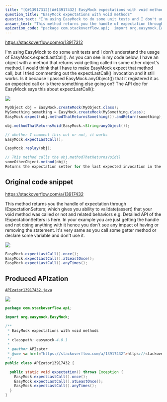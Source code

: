 ```yaml
---
title: "[Q#13917312][A#13917432] EasyMock expectations with void methods"
question_title: "EasyMock expectations with void methods"
question_text: "I'm using EasyMock to do some unit tests and I don't understand the usage of EasyMock.expectLastCall(). As you can see in my code below, I have an object with a method that returns void getting called in some other object's method. I would think that I have to make EasyMock expect that method call, but I tried commenting out the expectLastCall() invocation and it still works. Is it because I passed EasyMock.anyObject()) that it registered it as an expected call or is there something else going on? The API doc for EasyMock says this about expectLastCall():"
answer_text: "This method returns you the handle of expectation through IExpectationSetters; which gives you ability to validate(assert) that your void method was called or not and related behaviors e.g. Detailed API of the IExpectationSetters is here. In your example you are just getting the handle and not doing anything with it hence you don't see any impact of having or removing the statement. It's very same as you call some getter method or declare some variable and don't use it."
apization_code: "package com.stackoverflow.api;  import org.easymock.EasyMock;  /**  * EasyMock expectations with void methods  *  * classpath: easymock-4.0.1  *  * @author APIzator  * @see <a href=\"https://stackoverflow.com/a/13917432\">https://stackoverflow.com/a/13917432</a>  */ public class APIzator13917432 {    public static void expectation() throws Exception {     EasyMock.expectLastCall().once();     EasyMock.expectLastCall().atLeastOnce();     EasyMock.expectLastCall().anyTimes();   } }"
---
```


https://stackoverflow.com/q/13917312

I&#x27;m using EasyMock to do some unit tests and I don&#x27;t understand the usage of EasyMock.expectLastCall(). As you can see in my code below, I have an object with a method that returns void getting called in some other object&#x27;s method. I would think that I have to make EasyMock expect that method call, but I tried commenting out the expectLastCall() invocation and it still works. Is it because I passed EasyMock.anyObject()) that it registered it as an expected call or is there something else going on?
The API doc for EasyMock says this about expectLastCall():


<div class="code-logo"><img src="/stackoverflow.png" /></div>

```java
MyObject obj = EasyMock.createMock(MyObject.class);
MySomething something = EasyMock.createMock(MySomething.class);
EasyMock.expect(obj.methodThatReturnsSomething()).andReturn(something);

obj.methodThatReturnsVoid(EasyMock.<String>anyObject());

// whether I comment this out or not, it works
EasyMock.expectLastCall();

EasyMock.replay(obj);

// This method calls the obj.methodThatReturnsVoid()
someOtherObject.method(obj);
Returns the expectation setter for the last expected invocation in the current thread. This method is used for expected invocations on void methods.
```


## Original code snippet

https://stackoverflow.com/a/13917432

This method returns you the handle of expectation through IExpectationSetters; which gives you ability to validate(assert) that your void method was called or not and related behaviors e.g.
Detailed API of the IExpectationSetters is here.
In your example you are just getting the handle and not doing anything with it hence you don&#x27;t see any impact of having or removing the statement. It&#x27;s very same as you call some getter method or declare some variable and don&#x27;t use it.

<div class="code-logo"><img src="/stackoverflow.png" /></div>

```java
EasyMock.expectLastCall().once();
EasyMock.expectLastCall().atLeastOnce();
EasyMock.expectLastCall().anyTimes();
```

## Produced APIzation

[`APIzator13917432.java`](https://github.com/pasqualesalza/apization-temp/raw/main/data/search/APIzator13917432.java)

<div class="code-logo"><img src="/apizator.png" /></div>

```java
package com.stackoverflow.api;

import org.easymock.EasyMock;

/**
 * EasyMock expectations with void methods
 *
 * classpath: easymock-4.0.1
 *
 * @author APIzator
 * @see <a href="https://stackoverflow.com/a/13917432">https://stackoverflow.com/a/13917432</a>
 */
public class APIzator13917432 {

  public static void expectation() throws Exception {
    EasyMock.expectLastCall().once();
    EasyMock.expectLastCall().atLeastOnce();
    EasyMock.expectLastCall().anyTimes();
  }
}

```